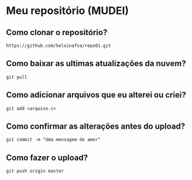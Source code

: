 # Meu repositório (MUDEI)

## Como clonar o repositório?

`https://github.com/heloinafsa/repo01.git`

## Como baixar as ultimas atualizações da nuvem?

`git pull`

## Como adicionar arquivos que eu alterei ou criei?

`git add <arquivo.c>`

## Como confirmar as alterações antes do upload?

`git commit -m "Uma mensagem de amor"`

## Como fazer o upload?

`git push origin master`
